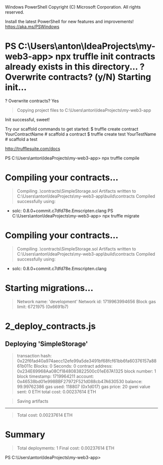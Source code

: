 Windows PowerShell
Copyright (C) Microsoft Corporation. All rights reserved.

Install the latest PowerShell for new features and improvements! https://aka.ms/PSWindows

PS C:\Users\anton\IdeaProjects\my-web3-app> npx truffle init
contracts already exists in this directory...
? Overwrite contracts? (y/N)
Starting init...
================
? Overwrite contracts? Yes

> Copying project files to C:\Users\anton\IdeaProjects\my-web3-app

Init successful, sweet!

Try our scaffold commands to get started:
$ truffle create contract YourContractName # scaffold a contract
$ truffle create test YourTestName         # scaffold a test

http://trufflesuite.com/docs

PS C:\Users\anton\IdeaProjects\my-web3-app> npx truffle compile

Compiling your contracts...
===========================
> Compiling .\contracts\SimpleStorage.sol
> Artifacts written to C:\Users\anton\IdeaProjects\my-web3-app\build\contracts
> Compiled successfully using:
- solc: 0.8.0+commit.c7dfd78e.Emscripten.clang
  PS C:\Users\anton\IdeaProjects\my-web3-app> npx truffle migrate

Compiling your contracts...
===========================
> Compiling .\contracts\SimpleStorage.sol
> Artifacts written to C:\Users\anton\IdeaProjects\my-web3-app\build\contracts
> Compiled successfully using:
- solc: 0.8.0+commit.c7dfd78e.Emscripten.clang


Starting migrations...
======================
> Network name:    'development'
> Network id:      1719963994656
> Block gas limit: 6721975 (0x6691b7)


2_deploy_contracts.js
=====================

Deploying 'SimpleStorage'
-------------------------
> transaction hash:    0x22f6fad40a974aecc12efe99a5de3491bf68fcf61bb6fa60376157a8861b011c
> Blocks: 0            Seconds: 0
> contract address:    0x234E69968Aa08Cf1848083822500c01eE67A1325
> block number:        1
> block timestamp:     1719964211
> account:             0x46538bd01e998BBF27972F521d088cb47A630530
> balance:             99.99762386
> gas used:            118807 (0x1d017)
> gas price:           20 gwei
> value sent:          0 ETH
> total cost:          0.00237614 ETH

> Saving artifacts
   -------------------------------------
> Total cost:          0.00237614 ETH

Summary
=======
> Total deployments:   1
> Final cost:          0.00237614 ETH



PS C:\Users\anton\IdeaProjects\my-web3-app>
